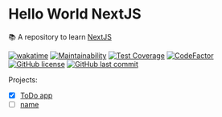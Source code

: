 # Hello World NextJS

:books: A repository to learn [NextJS](https://nextjs.org/)

[![wakatime](https://wakatime.com/badge/github/GuilhermeStracini/hello-world-nextjs.svg)](https://wakatime.com/badge/github/GuilhermeStracini/hello-world-nextjs)
[![Maintainability](https://api.codeclimate.com/v1/badges/949e3a90ac59eeba8fb1/maintainability)](https://codeclimate.com/github/GuilhermeStracini/hello-world-nextjs/maintainability)
[![Test Coverage](https://api.codeclimate.com/v1/badges/949e3a90ac59eeba8fb1/test_coverage)](https://codeclimate.com/github/GuilhermeStracini/hello-world-nextjs/test_coverage)
[![CodeFactor](https://www.codefactor.io/repository/github/GuilhermeStracini/hello-world-nextjs/badge)](https://www.codefactor.io/repository/github/GuilhermeStracini/hello-world-nextjs)
[![GitHub license](https://img.shields.io/github/license/GuilhermeStracini/hello-world-nextjs)](https://github.com/GuilhermeStracini/hello-world-nextjs)
[![GitHub last commit](https://img.shields.io/github/last-commit/GuilhermeStracini/hello-world-nextjs)](https://github.com/GuilhermeStracini/hello-world-nextjs)

Projects:

- [x] [ToDo app](/todo-list)
- [ ] [name](/name)
